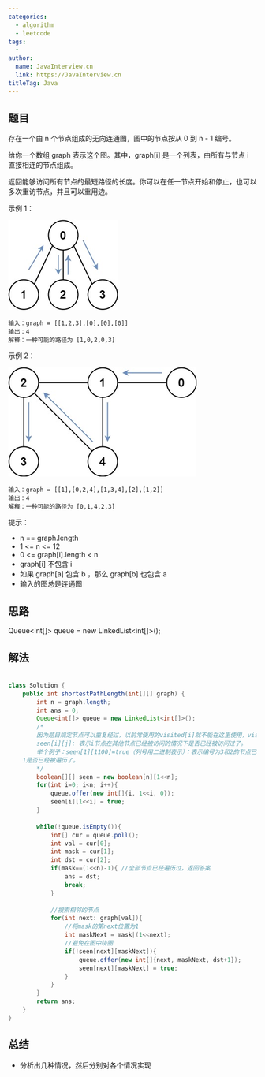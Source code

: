```yaml
---
categories:
  - algorithm
  - leetcode
tags:
  - 
author: 
  name: JavaInterview.cn
  link: https://JavaInterview.cn
titleTag: Java
---
```


## 题目

存在一个由 n 个节点组成的无向连通图，图中的节点按从 0 到 n - 1 编号。

给你一个数组 graph 表示这个图。其中，graph[i] 是一个列表，由所有与节点 i 直接相连的节点组成。

返回能够访问所有节点的最短路径的长度。你可以在任一节点开始和停止，也可以多次重访节点，并且可以重用边。



示例 1：

![shortest1-graph.jpg](../../../media/pictures/leetcode/shortest1-graph.jpg)

    输入：graph = [[1,2,3],[0],[0],[0]]
    输出：4
    解释：一种可能的路径为 [1,0,2,0,3]
示例 2：

![shortest2-graph.jpg](../../../media/pictures/leetcode/shortest2-graph.jpg)

    输入：graph = [[1],[0,2,4],[1,3,4],[2],[1,2]]
    输出：4
    解释：一种可能的路径为 [0,1,4,2,3]


提示：

* n == graph.length
* 1 <= n <= 12
* 0 <= graph[i].length < n
* graph[i] 不包含 i
* 如果 graph[a] 包含 b ，那么 graph[b] 也包含 a
* 输入的图总是连通图

## 思路

Queue<int[]> queue = new LinkedList<int[]>();

## 解法
```java

class Solution {
    public int shortestPathLength(int[][] graph) {
        int n = graph.length;
        int ans = 0;
        Queue<int[]> queue = new LinkedList<int[]>();
        /*
        因为题目规定节点可以重复经过，以前常使用的visited[i]就不能在这里使用，visited[i]: 表示i节点是否被遍历过。
        seen[i][j]: 表示i节点在其他节点已经被访问的情况下是否已经被访问过了。
        举个例子：seen[1][1100]=true（列号用二进制表示）：表示编号为3和2的节点已经被遍历的情况下，节点
    1是否已经被遍历了。
        */
        boolean[][] seen = new boolean[n][1<<n];
        for(int i=0; i<n; i++){
            queue.offer(new int[]{i, 1<<i, 0});
            seen[i][1<<i] = true;
        }

        while(!queue.isEmpty()){
            int[] cur = queue.poll();
            int val = cur[0];
            int mask = cur[1];
            int dst = cur[2];
            if(mask==(1<<n)-1){ //全部节点已经遍历过，返回答案
                ans = dst;
                break;
            }

            //搜索相邻的节点
            for(int next: graph[val]){
                //将mask的第next位置为1
                int maskNext = mask|(1<<next);
                //避免在图中绕圈
                if(!seen[next][maskNext]){
                    queue.offer(new int[]{next, maskNext, dst+1});
                    seen[next][maskNext] = true;
                }
            }
        }
        return ans;
    }
}

```

## 总结

- 分析出几种情况，然后分别对各个情况实现 
